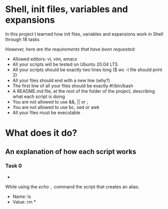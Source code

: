 # Shell, init files, variables and expansions

In this project I learned how init files, variables and expansions work in Shell through 18 tasks

*However, here are the requirements that have been requested:*

* Allowed editors: vi, vim, emacs
* All your scripts will be tested on Ubuntu 20.04 LTS
* All your scripts should be exactly two lines long ($ wc -l file should print 2)
* All your files should end with a new line (why?)
* The first line of all your files should be exactly #!/bin/bash
* A README.md file, at the root of the folder of the project, describing what each script is doing
* You are not allowed to use &&, || or ;
* You are not allowed to use bc, sed or awk
* All your files must be executable


# **What does it do?**
## **An explanation of how each script works**




### **Task 0**
* [<o>](https://github.com/Aluranae/holbertonschool-shell/blob/main/io_redirections_and_filters/0-alias)

While using the _echo .._ command the script that creates an alias.

* Name: ls
* Value: rm *